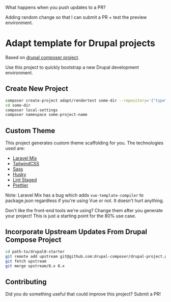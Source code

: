 What happens when you push updates to a PR?

Adding random change so that I can submit a PR + test the preview environment.

# Adapt template for Drupal projects

Based on [drupal composer project](https://github.com/drupal-composer/drupal-project).

Use this project to quickly bootstrap a new Drupal development environment.

## Create New Project

```bash
composer create-project adapt/rendertest some-dir --repository='{"type": "vcs","url": "https://github.com/adaptdk/drupal8-starter"}' --stability=dev --remove-vcs
cd some-dir
composer local-settings
composer namespace some-project-name
```

## Custom Theme

This project generates custom theme scaffolding for you. The technologies used are:

- [Laravel Mix](https://github.com/JeffreyWay/laravel-mix)
- [TailwindCSS](https://tailwindcss.com/)
- [Sass](https://sass-lang.com/)
- [Husky](https://github.com/typicode/husky)
- [Lint Staged](https://github.com/okonet/lint-staged)
- [Prettier](https://prettier.io/)

Note: Laravel Mix has a bug which adds `vue-template-compiler` to package.json regardless if you're using Vue or not. It doesn't hurt anything.

Don't like the front-end tools we're using? Change them after you generate your project! This is just a starting point for the 80% use case.

## Incorporate Upstream Updates From Drupal Compose Project

```bash
cd path-to/drupal8-starter
git remote add upstream git@github.com:drupal-composer/drupal-project.git
git fetch upstream
git merge upstream/8.x 8.x
```

## Contributing

Did you do something useful that could improve this project? Submit a PR!
